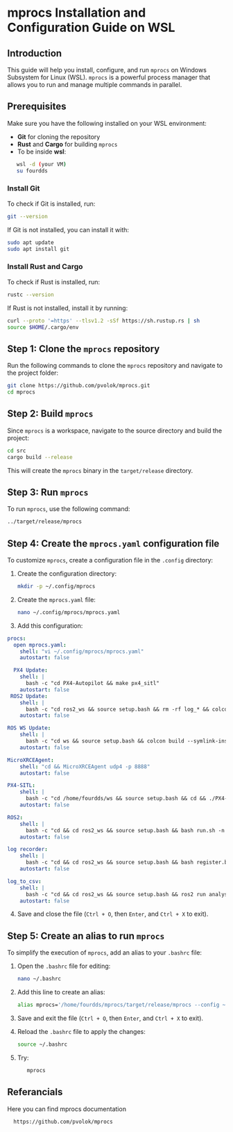 
# mprocs Installation and Configuration Guide on WSL

## Introduction

This guide will help you install, configure, and run `mprocs` on Windows Subsystem for Linux (WSL). `mprocs` is a powerful process manager that allows you to run and manage multiple commands in parallel.

## Prerequisites

Make sure you have the following installed on your WSL environment:
- **Git** for cloning the repository
- **Rust** and **Cargo** for building `mprocs`
- To be inside **wsl**:
```bash
   wsl -d (your VM)
   su fourdds
```

### Install Git

To check if Git is installed, run:
```bash
git --version
```
If Git is not installed, you can install it with:
```bash
sudo apt update
sudo apt install git
```

### Install Rust and Cargo

To check if Rust is installed, run:
```bash
rustc --version
```
If Rust is not installed, install it by running:
```bash
curl --proto '=https' --tlsv1.2 -sSf https://sh.rustup.rs | sh
source $HOME/.cargo/env
```

## Step 1: Clone the `mprocs` repository

Run the following commands to clone the `mprocs` repository and navigate to the project folder:
```bash
git clone https://github.com/pvolok/mprocs.git
cd mprocs
```

## Step 2: Build `mprocs`

Since `mprocs` is a workspace, navigate to the source directory and build the project:
```bash
cd src
cargo build --release
```

This will create the `mprocs` binary in the `target/release` directory.

## Step 3: Run `mprocs`

To run `mprocs`, use the following command:
```bash
../target/release/mprocs
```

## Step 4: Create the `mprocs.yaml` configuration file

To customize `mprocs`, create a configuration file in the `.config` directory:

1. Create the configuration directory:
   ```bash
   mkdir -p ~/.config/mprocs
   ```

2. Create the `mprocs.yaml` file:
   ```bash
   nano ~/.config/mprocs/mprocs.yaml
   ```

3. Add this configuration:
```yaml
procs:
  open mprocs.yaml:
    shell: "vi ~/.config/mprocs/mprocs.yaml"
    autostart: false

  PX4 Update:
    shell: |
      bash -c "cd PX4-Autopilot && make px4_sitl"
    autostart: false
 ROS2 Update:
    shell: |
      bash -c "cd ros2_ws && source setup.bash && rm -rf log_* && colcon build"
    autostart: false

ROS WS Update:
    shell: |
      bash -c "cd ws && source setup.bash && colcon build --symlink-install"
    autostart: false

MicroXRCEAgent:
    shell: "cd && MicroXRCEAgent udp4 -p 8888"
    autostart: false

PX4-SITL:
    shell: |
      bash -c "cd /home/fourdds/ws && source setup.bash && cd && ./PX4-Autopilot/Tools/simulation/gazebo-classic/sitl_multiple_run.sh -n 3 -m iris -t 2 -w find_targets"
    autostart: false

ROS2:
    shell: |
      bash -c "cd && cd ros2_ws && source setup.bash && bash run.sh -n 3 -m iris"
    autostart: false

log recorder:
    shell: |
      bash -c "cd && cd ros2_ws && source setup.bash && bash register.bash"
    autostart: false

log_to_csv:
    shell: |
      bash -c "cd && cd ros2_ws && source setup.bash && ros2 run analysis ConvertToCSV $(ls log_*/log_*_0.db3) && rm -rf log_*"
    autostart: false

   ```

4. Save and close the file (`Ctrl + O`, then `Enter`, and `Ctrl + X` to exit).

## Step 5: Create an alias to run `mprocs`

To simplify the execution of `mprocs`, add an alias to your `.bashrc` file:

1. Open the `.bashrc` file for editing:
   ```bash
   nano ~/.bashrc
   ```

2. Add this line to create an alias:
   ```bash
   alias mprocs='/home/fourdds/mprocs/target/release/mprocs --config ~/.config/mprocs/mprocs.yaml'
   ```

3. Save and exit the file (`Ctrl + O`, then `Enter`, and `Ctrl + X` to exit).

4. Reload the `.bashrc` file to apply the changes:
   ```bash
   source ~/.bashrc
   ```

5. Try:
   ```bash
      mprocs
   ```

## Referancials
Here you can find mprocs documentation
 ```bash
   https://github.com/pvolok/mprocs
 ```


